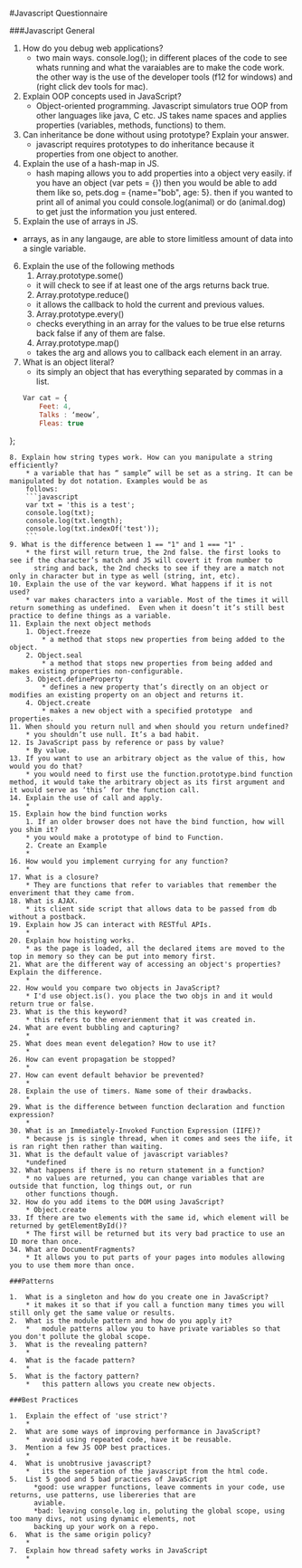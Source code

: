 #Javascript Questionnaire

###Javascript General

1. How do you debug web applications?
   *  two main ways. console.log(); in different places of the code to see whats running and what the varaiables are to 
   make the code work. the other way is the use of the developer tools (f12 for windows) and (right click dev tools for 
   mac).
2. Explain OOP concepts used in JavaScript?
    * Object-oriented programming. Javascript simulators true OOP from other languages like java, C etc. JS takes name spaces and applies properties (variables, methods, functions) to them. 
3. Can inheritance be done without using prototype? Explain your answer.
    * javascript requires prototypes to do inheritance because it properties from one object to another.
4. Explain the use of a hash-map in JS.
    * hash maping allows you to add properties into a object very easily. if you have an object (var pets = {}) then you would be able to add them like so, pets.dog = {name="bob", age: 5}. then if you wanted to print all of animal you could console.log(animal) or do (animal.dog) to get just the information you just entered.
5. Explain the use of arrays in JS.
  * arrays, as in any langauge, are able to store limitless amount of data into a single variable. 
6. Explain the use of the following methods
    1. Array.prototype.some() 
	* it will check to see if at least one of the args returns back true.
    2. Array.prototype.reduce() 
	* it allows the callback to hold the current and previous values.
    3. Array.prototype.every() 
      * checks everything in an array for the values to be true else returns back false if any of them are false.
    4. Array.prototype.map() 
      * takes the arg and allows you to callback each element in an array.
7. What is an object literal?
	* its simply an object that has everything separated by commas in a list.
	```Javascript
	Var cat = {
		Feet: 4,
		Talks : ‘meow’,
		Fleas: true
};
```
8. Explain how string types work. How can you manipulate a string efficiently?
	* a variable that has “ sample” will be set as a string. It can be manipulated by dot notation. Examples would be as 
	follows:
	```javascript
	var txt = 'this is a test';
	console.log(txt);
	console.log(txt.length);
	console.log(txt.indexOf('test'));
	```
9. What is the difference between 1 == "1" and 1 === "1" .
    * the first will return true, the 2nd false. the first looks to see if the character’s match and JS will covert it from number to 
      string and back, the 2nd checks to see if they are a match not only in character but in type as well (string, int, etc).
10. Explain the use of the var keyword. What happens if it is not used?
	* var makes characters into a variable. Most of the times it will return something as undefined.  Even when it doesn’t it’s still best practice to define things as a variable. 
11. Explain the next object methods
    1. Object.freeze
    	* a method that stops new properties from being added to the object.
    2. Object.seal
    	* a method that stops new properties from being added and makes existing properties non-configurable.
    3. Object.defineProperty
    	* defines a new property that’s directly on an object or modifies an existing property on an object and returns it.
    4. Object.create
    	* makes a new object with a specified prototype  and properties.
11. When should you return null and when should you return undefined?
  	* you shouldn’t use null. It’s a bad habit. 
12. Is JavaScript pass by reference or pass by value?
  	* By value.
13. If you want to use an arbitrary object as the value of this, how would you do that?
  	* you would need to first use the function.prototype.bind function method, it would take the arbitrary object as its first argument and it would serve as ‘this’ for the function call.
14. Explain the use of call and apply.
  	* 
15. Explain how the bind function works
    1. If an older browser does not have the bind function, how will you shim it?
	* you would make a prototype of bind to Function.
    2. Create an Example
	*
16. How would you implement currying for any function?
  	*
17. What is a closure?
  	* They are functions that refer to variables that remember the enveriment that they came from.
18. What is AJAX.
	* its client side script that allows data to be passed from db without a postback.
19. Explain how JS can interact with RESTful APIs.
	* 
20. Explain how hoisting works.
	* as the page is loaded, all the declared items are moved to the top in memory so they can be put into memory first.
21. What are the different way of accessing an object's properties? Explain the difference.
	*
22. How would you compare two objects in JavaScript?
	* I'd use object.is(). you place the two objs in and it would return true or false.
23. What is the this keyword?
	* this refers to the enverienment that it was created in.
24. What are event bubbling and capturing?
	* 
25. What does mean event delegation? How to use it?
	*
26. How can event propagation be stopped?
	*
27. How can event default behavior be prevented?
	*
28. Explain the use of timers. Name some of their drawbacks.
	*
29. What is the difference between function declaration and function expression?
	*
30. What is an Immediately-Invoked Function Expression (IIFE)?
	* because js is single thread, when it comes and sees the iife, it is ran right then rather than waiting.
31. What is the default value of javascript variables?
	*undefined
32. What happens if there is no return statement in a function?
	* no values are returned, you can change variables that are outside that function, log things out, or run
	other functions though.
32. How do you add items to the DOM using JavaScript?
	* Object.create
33. If there are two elements with the same id, which element will be returned by getElementById()?
	* The first will be returned but its very bad practice to use an ID more than once.
34. What are DocumentFragments?
	* It allows you to put parts of your pages into modules allowing you to use them more than once.

###Patterns 

1.	What is a singleton and how do you create one in JavaScript?
	* it makes it so that if you call a function many times you will still only get the same value or results.
2.	What is the module pattern and how do you apply it?
	*	module patterns allow you to have private variables so that you don't pollute the global scope.
3.	What is the revealing pattern?
	*	
4.	What is the facade pattern?
	*	
5.	What is the factory pattern?
	*	this pattern allows you create new objects.

###Best Practices

1.	Explain the effect of 'use strict'?
	* 	
2.	What are some ways of improving performance in JavaScript?
	*	avoid using repeated code, have it be reusable.
3.	Mention a few JS OOP best practices.
	*	
4.	What is unobtrusive javascript?
	*	its the seperation of the javascript from the html code.
5.	List 5 good and 5 bad practices of JavaScript
	  *good: use wrapper functions, leave comments in your code, use returns, use patterns, use libereries that are 
	  aviable.
	  *bad: leaving console.log in, poluting the global scope, using too many divs, not using dynamic elements, not 
	  backing up your work on a repo.
6.	What is the same origin policy?
	*	
7.	Explain how thread safety works in JavaScript
	*	

